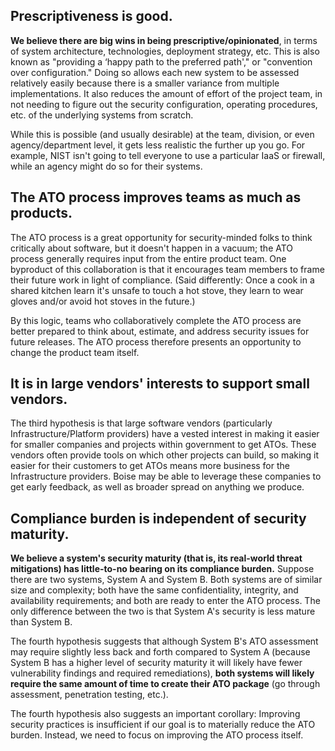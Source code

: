 ---
---

## Prescriptiveness is good.

**We believe there are big wins in being prescriptive/opinionated**, in terms of system architecture, technologies, deployment strategy, etc. This is also known as "providing a ‘happy path to the preferred path'," or "convention over configuration." Doing so allows each new system to be assessed relatively easily because there is a smaller variance from multiple implementations. It also reduces the amount of effort of the project team, in not needing to figure out the security configuration, operating procedures, etc. of the underlying systems from scratch.

While this is possible (and usually desirable) at the team, division, or even agency/department level, it gets less realistic the further up you go. For example, NIST isn't going to tell everyone to use a particular IaaS or firewall, while an agency might do so for their systems.

## The ATO process improves teams as much as products.

The ATO process is a great opportunity for security-minded folks to think critically about software, but it doesn't happen in a vacuum; the ATO process generally requires input from the entire product team. One byproduct of this collaboration is that it encourages team members to frame their future work in light of compliance. (Said differently: Once a cook in a shared kitchen learn it's unsafe to touch a hot stove, they learn to wear gloves and/or avoid hot stoves in the future.)

By this logic, teams who collaboratively complete the ATO process are better prepared to think about, estimate, and address security issues for future releases. The ATO process therefore presents an opportunity to change the product team itself.

## It is in large vendors' interests to support small vendors.

The third hypothesis is that large software vendors (particularly Infrastructure/Platform providers) have a vested interest in making it easier for smaller companies and projects within government to get ATOs. These vendors often provide tools on which other projects can build, so making it easier for their customers to get ATOs means more business for the Infrastructure providers. Boise may be able to leverage these companies to get early feedback, as well as broader spread on anything we produce.

## Compliance burden is independent of security maturity.

**We believe a system's security maturity (that is, its real-world threat mitigations) has little-to-no bearing on its compliance burden.** Suppose there are two systems, System A and System B. Both systems are of similar size and complexity; both have the same confidentiality, integrity, and availability requirements; and both are ready to enter the ATO process. The only difference between the two is that System A's security is less mature than System B.

The fourth hypothesis suggests that although System B's ATO assessment may require slightly less back and forth compared to System A (because System B has a higher level of security maturity it will likely have fewer vulnerability findings and required remediations), **both systems will likely require the same amount of time to create their ATO package** (go through assessment, penetration testing, etc.).

The fourth hypothesis also suggests an important corollary: Improving security practices is insufficient if our goal is to materially reduce the ATO burden. Instead, we need to focus on improving the ATO process itself.
